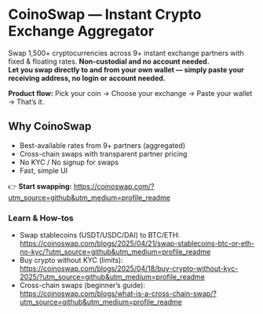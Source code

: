 # CoinoSwap — Instant Crypto Exchange Aggregator

Swap 1,500+ cryptocurrencies across 9+ instant exchange partners with fixed & floating rates. **Non-custodial and no account needed.**  
**Let you swap directly to and from your own wallet — simply paste your receiving address, no login or account needed.**

**Product flow:** Pick your coin → Choose your exchange → Paste your wallet → That’s it.

## Why CoinoSwap
- Best-available rates from 9+ partners (aggregated)
- Cross-chain swaps with transparent partner pricing
- No KYC / No signup for swaps
- Fast, simple UI

👉 **Start swapping:** https://coinoswap.com/?utm_source=github&utm_medium=profile_readme

### Learn & How-tos
- Swap stablecoins (USDT/USDC/DAI) to BTC/ETH:  
  https://coinoswap.com/blogs/2025/04/21/swap-stablecoins-btc-or-eth-no-kyc/?utm_source=github&utm_medium=profile_readme
- Buy crypto without KYC (limits):  
  https://coinoswap.com/blogs/2025/04/18/buy-crypto-without-kyc-2025/?utm_source=github&utm_medium=profile_readme
- Cross-chain swaps (beginner’s guide):  
  https://coinoswap.com/blogs/what-is-a-cross-chain-swap/?utm_source=github&utm_medium=profile_readme
